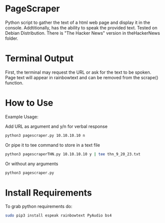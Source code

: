 # PageScraper

Python script to gather the text of a html web page and display it in the console. Addtitionally, has the ability to speak the provided text. Tested on Debian Distribution. There is "The Hacker News" version in theHackerNews folder.

# Terminal Output

First, the terminal may request the URL or ask for the text to be spoken. Page text will appear in rainbowtext and can be removed from the scrape() function.

# How to Use

Example Usage:

Add URL as argument and y/n for verbal response
```bash
python3 pagescraper.py 10.10.10.10 n
```
Or pipe it to tee command to store in a text file
```bash
python3 pagescraperTHN.py 10.10.10.10 y | tee thn_9_20_23.txt
```
Or without any arguments
```bash
python3 pagescraper.py
```
# Install Requirements

To grab python requirements do:
```bash
sudo pip3 install espeak rainbowtext PyAudio bs4
```
